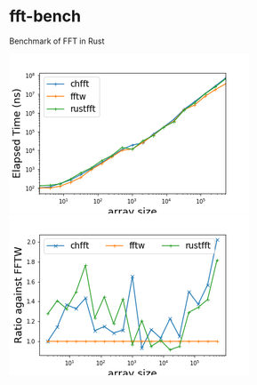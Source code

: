 # fft-bench
Benchmark of FFT in Rust

![Benchmark result](result.png)
![Benchmark result](ratio.png)
